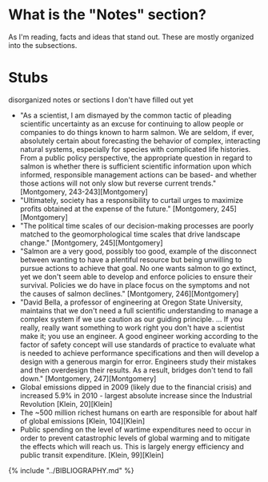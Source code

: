 # What is the "Notes" section?
As I'm reading, facts and ideas that stand out. These are mostly organized into the subsections.

# Stubs
disorganized notes or sections I don't have filled out yet

* "As a scientist, I am dismayed by the common tactic of pleading scientific uncertainty as an excuse for continuing to allow people or companies to do things known to harm salmon. We are seldom, if ever, absolutely certain about forecasting the behavior of complex, interacting natural systems, especially for species with complicated life histories. From a public policy perspective, the appropriate question in regard to salmon is whether there is sufficient scientific information upon which informed, responsible management actions can be based- and whether those actions will not only slow but reverse current trends." [Montgomery, 243-243][Montgomery]
* "Ultimately, society has a responsibility to curtail urges to maximize profits obtained at the expense of the future." [Montgomery, 245][Montgomery]
* "The political time scales of our decision-making processes are poorly matched to the geomorphological time scales that drive landscape change." [Montgomery, 245][Montgomery]
* "Salmon are a very good, possibly too good, example of the disconnect between wanting to have a plentiful resource but being unwilling to pursue actions to achieve that goal. No one wants salmon to go extinct, yet we don't seem able to develop and enforce policies to ensure their survival. Policies we do have in place focus on the symptoms and not the causes of salmon declines." [Montgomery, 246][Montgomery]
* "David Bella, a professor of engineering at Oregon State University, maintains that we don't need a full scientific understanding to manage a complex system if we use caution as our guiding principle. ... If you really, really want something to work right you don't have a scientist make it; you use an engineer. A good engineer working according to the factor of safety concept will use standards of practice to evaluate what is needed to achieve performance specifications and then will develop a design with a generous margin for error. Engineers study their mistakes and then overdesign their results. As a result, bridges don't tend to fall down." [Montgomery, 247][Montgomery]
* Global emissions dipped in 2009 (likely due to the financial crisis) and increased 5.9% in 2010 - largest absolute increase since the Industrial Revolution [Klein, 20][Klein]
* The ~500 million richest humans on earth are responsible for about half of global emissions [Klein, 104][Klein]
* Public spending on the level of wartime expenditures need to occur in order to prevent catastrophic levels of global warming and to mitigate the effects which will reach us. This is largely energy efficiency and public transit expenditure. [Klein, 99][Klein]


{% include "../BIBLIOGRAPHY.md" %}
